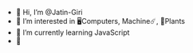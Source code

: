 - 👋 Hi, I’m @Jatin-Giri
- 👀 I’m interested in 🖥Computers, Machine☄️, 🌱Plants 
- 🌱 I’m currently learning JavaScript
- 🤗
<!--- - 💞️ I’m looking to collaborate on ... 
- 📫 How to reach me ...
- 😄 Pronouns: ...
- ⚡ Fun fact: ...
--->
<!---
Jatin-Giri/Jatin-Giri is a ✨ special ✨ repository because its `README.md` (this file) appears on your GitHub profile.
You can click the Preview link to take a look at your changes.
--->
